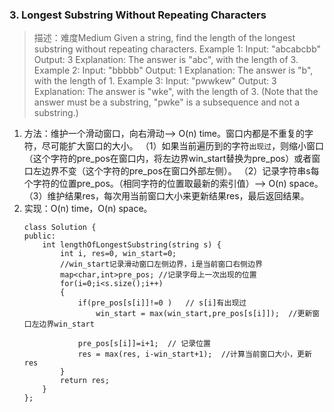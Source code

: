 
### 3. Longest Substring Without Repeating Characters
>描述：难度Medium
Given a string, find the length of the longest substring without repeating characters.
Example 1:
Input: "abcabcbb"
Output: 3 
Explanation: The answer is "abc", with the length of 3. 
Example 2:
Input: "bbbbb"
Output: 1
Explanation: The answer is "b", with the length of 1.
Example 3:
Input: "pwwkew"
Output: 3
Explanation: The answer is "wke", with the length of 3. 
(Note that the answer must be a substring, "pwke" is a subsequence and not a substring.)

1. 方法：维护一个滑动窗口，向右滑动--> O(n) time。窗口内都是不重复的字符，尽可能扩大窗口的大小。
（1）如果当前遍历到的字符`出现过`，则缩小窗口（这个字符的pre_pos在窗口内，将左边界win_start替换为pre_pos）或者窗口左边界不变（这个字符的pre_pos在窗口外部左侧）。
（2）记录字符串s每个字符的位置pre_pos。（相同字符的位置取最新的索引值）--> O(n) space。
（3）维护结果res，每次用当前窗口大小来更新结果res，最后返回结果。
2. 实现：O(n) time，O(n) space。
    ```
    class Solution {
    public:
        int lengthOfLongestSubstring(string s) {
            int i, res=0, win_start=0; 
            //win_start记录滑动窗口左侧边界，i是当前窗口右侧边界
            map<char,int>pre_pos; //记录字母上一次出现的位置
            for(i=0;i<s.size();i++)
            {
                if(pre_pos[s[i]]!=0 )   // s[i]有出现过
                    win_start = max(win_start,pre_pos[s[i]]);  //更新窗口左边界win_start
                
                pre_pos[s[i]]=i+1;  // 记录位置
                res = max(res, i-win_start+1);  //计算当前窗口大小，更新res
            }        
            return res;
        }
    };
    ```